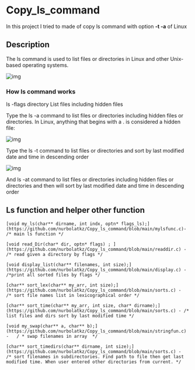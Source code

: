 # Copy_ls_command
In this project I tried to made of copy ls command with option <b>-t -a</b> of Linux

## Description
The ls command is used to list files or directories in Linux and other Unix-based operating systems.

![img](https://www.freecodecamp.org/news/content/images/2020/08/Screenshot-2020-08-20-at-9.40.29-PM.png)


### How ls command works 
 ls -flags  directory
List files including hidden files

Type the ls -a command to list files or directories including hidden files or directories. In Linux, anything that begins with a . is considered a hidden file:

![img](https://www.freecodecamp.org/news/content/images/2020/08/Screenshot-2020-08-21-at-11.12.26-AM.png)

Type the ls -t command to list files or directories and sort by last modified date and time in descending order

![img](https://www.freecodecamp.org/news/content/images/2020/08/Screenshot-2020-08-21-at-12.20.09-PM.png)

And ls -at command to list files or directories including hidden files or directories and then will  sort by last modified date and time in descending order


## Ls function and helper other function 
```
[void my_ls(char** dirname, int indx, optn* flags_ls);](https://github.com/nurbolatkz/Copy_ls_command/blob/main/mylsfunc.c)- /* main ls function */

[void read_Dir(char* dir, optn* flags) ; ](https://github.com/nurbolatkz/Copy_ls_command/blob/main/readdir.c) - /* read given a directory by flags */

[void display_list(char** filenames, int size);](https://github.com/nurbolatkz/Copy_ls_command/blob/main/display.c) - /*print all sorted files by flags */

[char** sort_lex(char** my_arr, int size);](https://github.com/nurbolatkz/Copy_ls_command/blob/main/sorts.c) -  /* sort file names list in lexicographical order */

[char** sort_time(char** my_arr, int size, char* dirname);](https://github.com/nurbolatkz/Copy_ls_command/blob/main/sorts.c) - /* list files and dirs sort by last modified time */ 

[void my_swap(char** a, char** b);](https://github.com/nurbolatkz/Copy_ls_command/blob/main/stringfun.c) -   / * swap filenames in array  */

[char** sort_timedirs(char** dirname, int size);](https://github.com/nurbolatkz/Copy_ls_command/blob/main/sorts.c) -  /* sort filenames in subdirectories. Find path to file then get last modified time. When user entered other directories from current. */


```

